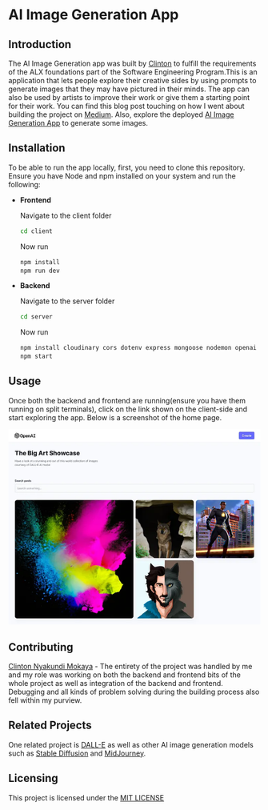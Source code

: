 # AI Image Generation App

## Introduction

The AI Image Generation app was built by [Clinton](https://www.linkedin.com/in/clinton-mokaya/) to fulfill the requirements of the ALX foundations part of the Software Engineering Program.This is an application that lets people explore their creative sides by using prompts to generate images that they may have pictured in their minds. The app can also be used by artists to improve their work or give them a starting point for their work. You can find this blog post touching on how I went about building the project on [Medium](https://medium.com/@mokayaclinton34/how-i-built-an-ai-image-generation-web-app-5fbccc265fd7). Also, explore the deployed [AI Image Generation App](https://mo-dalle.netlify.app/) to generate some images.

## Installation

To be able to run the app locally, first, you need to clone this repository. Ensure you have Node and npm installed on your system and run the following:
- **Frontend**

  Navigate to the client folder
  ```bash
  cd client
  ```

  Now run
  ```bash
  npm install
  npm run dev
  ```
- **Backend**
  
  Navigate to the server folder
  ```bash
  cd server
  ```

  Now run
  ```bash
  npm install cloudinary cors dotenv express mongoose nodemon openai
  npm start
  ```

## Usage

Once both the backend and frontend are running(ensure you have them running on split terminals), click on the link shown on the client-side and start exploring the app. Below is a screenshot of the home page.

![](2023-04-05-16-22-20.png)

## Contributing

[Clinton Nyakundi Mokaya](https://github.com/Clintonnyakundi) - The entirety of the project was handled by me and my role was working on both the backend and frontend bits of the whole project as well as integration of the backend and frontend. Debugging and all kinds of problem solving during the building process also fell within my purview.

## Related Projects

One related project is [DALL-E](https://openai.com/research/dall-e) as well as other AI image generation models such as [Stable Diffusion](https://www.google.com/url?sa=i&rct=j&q=&esrc=s&source=web&cd=&cad=rja&uact=8&ved=0CAMQw7AJahcKEwiot5Wf65L-AhUAAAAAHQAAAAAQAg&url=https%3A%2F%2Fstablediffusionweb.com%2F&psig=AOvVaw3oburz4ctPJpwdVsQVUwa1&ust=1680787458757251) and [MidJourney](https://www.midjourney.com/home/?callbackUrl=%2Fapp%2F).

## Licensing

This project is licensed under the [MIT LICENSE](./LICENSE)